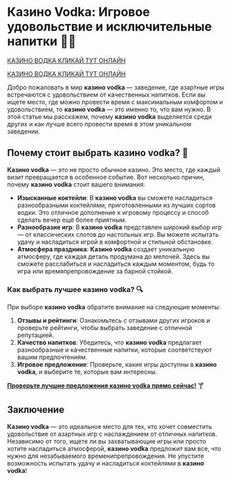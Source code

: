 # Казино Vodka: Игровое удовольствие и исключительные напитки 🍹🎰
[КАЗИНО ВОДКА КЛИКАЙ ТУТ ОНЛАЙН](https://vodka2.xyz?id=5120)

[КАЗИНО ВОДКА КЛИКАЙ ТУТ ОНЛАЙН](https://vodka2.xyz?id=5120)

Добро пожаловать в мир **казино vodka** — заведение, где азартные игры встречаются с удовольствием от качественных напитков. Если вы ищете место, где можно провести время с максимальным комфортом и удовольствием, то **казино vodka** — это именно то, что вам нужно. В этой статье мы расскажем, почему **казино vodka** выделяется среди других и как лучше всего провести время в этом уникальном заведении.

## Почему стоит выбрать казино vodka? 🎉

**Казино vodka** — это не просто обычное казино. Это место, где каждый визит превращается в особенное событие. Вот несколько причин, почему **казино vodka** стоит вашего внимания:

- **Изысканные коктейли**: В **казино vodka** вы сможете насладиться разнообразными коктейлями, приготовленными из лучших сортов водки. Это отличное дополнение к игровому процессу и способ сделать вечер ещё более приятным.
- **Разнообразие игр**: В **казино vodka** представлен широкий выбор игр — от классических слотов до настольных игр. Вы можете испытать удачу и насладиться игрой в комфортной и стильной обстановке.
- **Атмосфера праздника**: **Казино vodka** создает уникальную атмосферу, где каждая деталь продумана до мелочей. Здесь вы сможете расслабиться и насладиться каждым моментом, будь то игра или времяпрепровождение за барной стойкой.

### Как выбрать лучшее казино vodka? 🔍

При выборе **казино vodka** обратите внимание на следующие моменты:

1. **Отзывы и рейтинги**: Ознакомьтесь с отзывами других игроков и проверьте рейтинги, чтобы выбрать заведение с отличной репутацией.
2. **Качество напитков**: Убедитесь, что **казино vodka** предлагает разнообразные и качественные напитки, которые соответствуют вашим предпочтениям.
3. **Игровое предложение**: Проверьте, какие игры доступны в **казино vodka**, и выберите те, которые вам интересны.

[**Проверьте лучшие предложения казино vodka прямо сейчас!**](https://vodka2.xyz?id=5120) 🍸

## Заключение

**Казино vodka** — это идеальное место для тех, кто хочет совместить удовольствие от азартных игр с наслаждением от отличных напитков. Независимо от того, ищете ли вы захватывающие игры или просто хотите насладиться атмосферой, **казино vodka** предложит вам все, что нужно для незабываемого временипрепровождения. Не упустите возможность испытать удачу и насладиться коктейлями в **казино vodka**!

